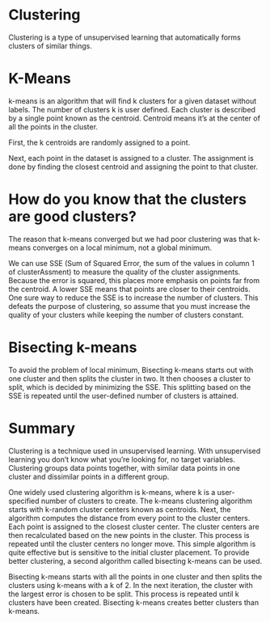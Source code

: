 # Clustering
Clustering is a type of unsupervised learning that automatically forms clusters of similar things.

# K-Means
k-means is an algorithm that will find k clusters for a given dataset without labels. The number of clusters k is user defined. Each cluster is described by a single point known as the centroid. Centroid means it’s at the center of all the points in the cluster.

First, the k centroids are randomly assigned to a point. 

Next, each point in the dataset is assigned to a cluster. The assignment is done by finding the closest centroid and assigning the point to that cluster. 

# How do you know that the clusters are good clusters?

The reason that k-means converged but we had poor clustering was that k-means converges on a local minimum, not a global minimum. 

We can use SSE (Sum of Squared Error, the sum of the values in column 1 of clusterAssment) to measure the quality of the cluster assignments.  Because the error is squared, this places more emphasis on points far from the centroid. A lower SSE means that points are closer to their centroids. One sure way to reduce the SSE is to increase the number of clusters. This defeats the purpose of clustering, so assume that you must increase the quality of your clusters while keeping the number of clusters constant.

# Bisecting k-means
To avoid the problem of local minimum, Bisecting k-means starts out with one cluster and then splits the cluster in two. It then chooses a cluster to split, which is decided by minimizing the SSE. This splitting based on the SSE is repeated until the user-defined number of clusters is attained.

# Summary
Clustering is a technique used in unsupervised learning. With unsupervised learning you don’t know what you’re looking for, no target variables. Clustering groups data points together, with similar data points in one cluster and dissimilar points in a different group. 

One widely used clustering algorithm is k-means, where k is a user-specified number of clusters to create. The k-means clustering algorithm starts with k-random cluster centers known as centroids. Next, the algorithm computes the distance from every point to the cluster centers. Each point is assigned to the closest cluster center. The cluster centers are then recalculated based on the new points in the cluster. This process is repeated until the cluster centers no longer move. This simple algorithm is quite effective but is sensitive to the initial cluster placement. To provide better clustering, a second algorithm called bisecting k-means can be used. 

Bisecting k-means starts with all the points in one cluster and then splits the clusters using k-means with a k of 2. In the next iteration, the cluster with the largest error is chosen to be split. This process is repeated until k clusters have been created. Bisecting k-means creates better clusters than k-means. 
